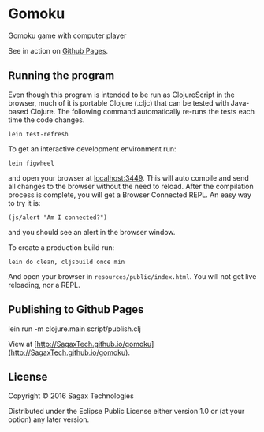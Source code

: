 # Gomoku

Gomoku game with computer player

See in action on [Github Pages](http://SagaxTech.github.io/gomoku).

## Running the program

Even though this program is intended to be run as ClojureScript in the
browser, much of it is portable Clojure (.cljc) that can be tested
with Java-based Clojure. The following command automatically re-runs
the tests each time the code changes.

    lein test-refresh

To get an interactive development environment run:

    lein figwheel

and open your browser at [localhost:3449](http://localhost:3449/).
This will auto compile and send all changes to the browser without the
need to reload. After the compilation process is complete, you will
get a Browser Connected REPL. An easy way to try it is:

    (js/alert "Am I connected?")

and you should see an alert in the browser window.

To create a production build run:

    lein do clean, cljsbuild once min

And open your browser in `resources/public/index.html`. You will not
get live reloading, nor a REPL. 

## Publishing to Github Pages

lein run -m clojure.main script/publish.clj

View at [http://SagaxTech.github.io/gomoku](http://SagaxTech.github.io/gomoku).

## License

Copyright © 2016 Sagax Technologies

Distributed under the Eclipse Public License either version 1.0 or (at
your option) any later version.
